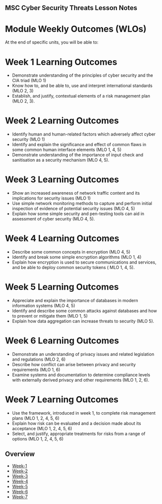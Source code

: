 ## MSC Cyber Security Threats Lesson Notes

# Module Weekly Outcomes (WLOs)

At the end of specific units, you will be able to:

# Week 1 Learning Outcomes

* Demonstrate understanding of the principles of cyber security and the CIA triad (MLO 1)
* Know how to, and be able to, use and interpret international standards (MLO 2, 3)
* Establish, and justify, contextual elements of a risk management plan (MLO 2, 3).

# Week 2 Learning Outcomes

* Identify human and human-related factors which adversely affect cyber security (MLO 1)
* Identify and explain the significance and effect of common flaws in some common human interface elements (MLO 1, 4, 5)
* Demonstrate understanding of the importance of input check and sanitisation as a security mechanism (MLO 4, 5).

# Week 3 Learning Outcomes

* Show an increased awareness of network traffic content and its implications for security issues (MLO 1)
* Use simple network monitoring methods to capture and perform initial inspection of evidence of potential security
  issues (MLO 4, 5)
* Explain how some simple security and pen-testing tools can aid in assessment of cyber security (MLO 4, 5).

# Week 4 Learning Outcomes

* Describe some common concepts in encryption (MLO 4, 5)
* Identify and break some simple encryption algorithms (MLO 1, 4)
* Explain how encryption is used to secure communications and services, and be able to deploy common security tokens (
  MLO 1, 4, 5).

# Week 5 Learning Outcomes

* Appreciate and explain the importance of databases in modern information systems (MLO 4, 5)
* Identify and describe some common attacks against databases and how to prevent or mitigate them (MLO 1, 5)
* Explain how data aggregation can increase threats to security (MLO 5).

# Week 6 Learning Outcomes

* Demonstrate an understanding of privacy issues and related legislation and regulations (MLO 2, 6)
* Describe how conflict can arise between privacy and security requirements (MLO 1, 6)
* Examine systems and documentation to determine compliance levels with externally derived privacy and other
  requirements (MLO 1, 2, 6).

# Week 7 Learning Outcomes

* Use the framework, introduced in week 1, to complete risk management plans (MLO 1, 2, 4, 5, 6)
* Explain how risk can be evaluated and a decision made about its acceptance (MLO 1, 2, 4, 5, 6)
* Select, and justify, appropriate treatments for risks from a range of options (MLO 1, 2, 4, 5, 6)

## Overview

- [Week-1](/cyber-security-threats/Week-1.md)
- [Week-2](/cyber-security-threats/Week-2.md)
- [Week-3](/cyber-security-threats/Week-3.md)
- [Week-4](/cyber-security-threats/Week-4.md)
- [Week-5](/cyber-security-threats/Week-5.md)
- [Week-6](/cyber-security-threats/Week-6.md)
- [Week-7](/cyber-security-threats/Week-7.md)